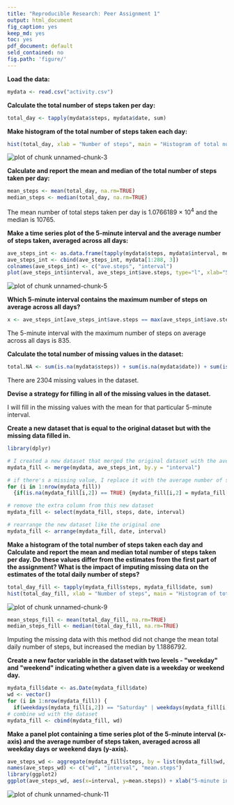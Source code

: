 ```yaml
---
title: "Reproducible Research: Peer Assignment 1"
output: html_document
fig_caption: yes
keep_md: yes
toc: yes
pdf_document: default
seld_contained: no
fig.path: 'figure/'
---
```




**Load the data:**


```r
mydata <- read.csv("activity.csv")
```

**Calculate the total number of steps taken per day:**


```r
total_day <- tapply(mydata$steps, mydata$date, sum)
```

**Make histogram of the total number of steps taken each day:**


```r
hist(total_day, xlab = "Number of steps", main = "Histogram of total number of steps per day")
```

![plot of chunk unnamed-chunk-3](figure/unnamed-chunk-3-1.png)

**Calculate and report the mean and median of the total number of steps taken per day:**


```r
mean_steps <- mean(total_day, na.rm=TRUE)
median_steps <- median(total_day, na.rm=TRUE)
```

The mean number of total steps taken per day is 1.0766189 &times; 10<sup>4</sup> and the median is 10765.

**Make a time series plot of the 5-minute interval and the average number of steps taken, averaged across all days:**

```r
ave_steps_int <- as.data.frame(tapply(mydata$steps, mydata$interval, mean, na.rm=TRUE))
ave_steps_int <- cbind(ave_steps_int, mydata[1:288, 3])
colnames(ave_steps_int) <- c("ave.steps", "interval")
plot(ave_steps_int$interval, ave_steps_int$ave.steps, type="l", xlab="5-minute interval", ylab="Number of steps", main = "Average number of steps per 5-minute interval")
```

![plot of chunk unnamed-chunk-5](figure/unnamed-chunk-5-1.png)

**Which 5-minute interval contains the maximum number of steps on average across all days?**

```r
x <- ave_steps_int[ave_steps_int$ave.steps == max(ave_steps_int$ave.steps), ]
```

The 5-minute interval with the maximum number of steps on average across all days is 835.


**Calculate the total number of missing values in the dataset:**

```r
total.NA <- sum(is.na(mydata$steps)) + sum(is.na(mydata$date)) + sum(is.na(mydata$interval))
```

There are 2304 missing values in the dataset.

**Devise a strategy for filling in all of the missing values in the dataset.**

I will fill in the missing values with the mean for that particular 5-minute interval.

**Create a new dataset that is equal to the original dataset but with the missing data filled in.**

```r
library(dplyr)

# I created a new dataset that merged the original dataset with the average steps by interval dataset.
mydata_fill <- merge(mydata, ave_steps_int, by.y = "interval")

# if there's a missing value, I replace it with the average number of steps for that interval.
for (i in 1:nrow(mydata_fill)) 
  {if(is.na(mydata_fill[i,2]) == TRUE) {mydata_fill[i,2] = mydata_fill[i, 4]}}

# remove the extra column from this new dataset
mydata_fill <- select(mydata_fill, steps, date, interval)

# rearrange the new dataset like the original one
mydata_fill <- arrange(mydata_fill, date, interval)
```

**Make a histogram of the total number of steps taken each day and Calculate and report the mean and median total number of steps taken per day. Do these values differ from the estimates from the first part of the assignment? What is the impact of imputing missing data on the estimates of the total daily number of steps?**


```r
total_day_fill <- tapply(mydata_fill$steps, mydata_fill$date, sum)
hist(total_day_fill, xlab = "Number of steps", main = "Histogram of total number of steps per day")
```

![plot of chunk unnamed-chunk-9](figure/unnamed-chunk-9-1.png)

```r
mean_steps_fill <- mean(total_day_fill, na.rm=TRUE)
median_steps_fill <- median(total_day_fill, na.rm=TRUE)
```

Imputing the missing data with this method did not change the mean total daily number of steps, but increased the median by 1.1886792.

**Create a new factor variable in the dataset with two levels - "weekday" and "weekend" indicating whether a given date is a weekday or weekend day.**

```r
mydata_fill$date <- as.Date(mydata_fill$date)
wd <- vector()
for (i in 1:nrow(mydata_fill)) {
  if(weekdays(mydata_fill[i,2]) == "Saturday" | weekdays(mydata_fill[i,2]) == "Sunday") {wd[i] = "weekend"} else {wd[i] = "weekday"}}
# combine wd with the dataset
mydata_fill <- cbind(mydata_fill, wd)
```

**Make a panel plot containing a time series plot of the 5-minute interval (x-axis) and the average number of steps taken, averaged across all weekday days or weekend days (y-axis).**

```r
ave_steps_wd <- aggregate(mydata_fill$steps, by = list(mydata_fill$wd, mydata_fill$interval), mean, na.rm=TRUE)
names(ave_steps_wd) <- c("wd", "interval", "mean.steps")
library(ggplot2)
ggplot(ave_steps_wd, aes(x=interval, y=mean.steps)) + xlab("5-minute interval") + ylab("Number of steps") + geom_line() + facet_grid(wd~.)
```

![plot of chunk unnamed-chunk-11](figure/unnamed-chunk-11-1.png)

